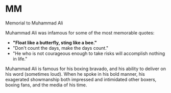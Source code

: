 # MM
Memorial to Muhammad Ali

Muhammad Ali was infamous for some of the most memorable quotes:
* __"Float like a butterfly, sting like a bee."__
* "Don't count the days, make the days count."
* "He who is not courageous enough to take risks will accomplish nothing in life."

Muhammad Ali is famous for his boxing bravado, and his ability to deliver on his word (sometimes loud). When he spoke in his bold manner, his exagerated showmanship both impressed and intimidated other boxers, boxing fans, and the media of his time.
